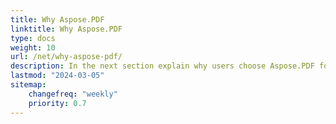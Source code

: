```yaml
---
title: Why Aspose.PDF
linktitle: Why Aspose.PDF
type: docs
weight: 10
url: /net/why-aspose-pdf/
description: In the next section explain why users choose Aspose.PDF for .NET to work with documents.
lastmod: "2024-03-05"
sitemap:
    changefreq: "weekly"
    priority: 0.7
---
```


